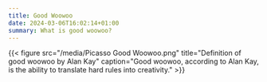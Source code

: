 ```yaml
---
title: Good Woowoo
date: 2024-03-06T16:02:14+01:00
summary: What is good woowoo?
---
```


{{< figure src="/media/Picasso Good Woowoo.png" title="Definition of good woowoo by Alan Kay" caption="Good woowoo, according to Alan Kay, is the ability to translate hard rules into creativity." >}}
